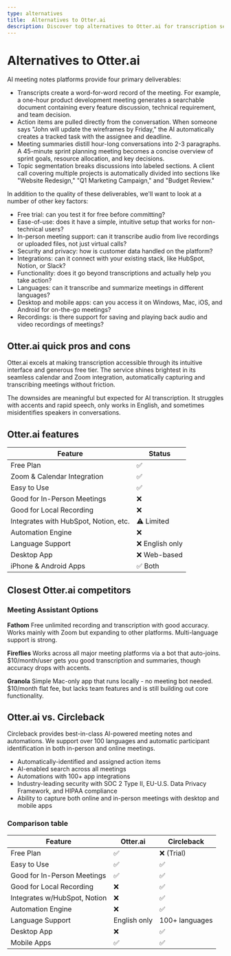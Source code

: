 ```yaml
---
type: alternatives
title:  Alternatives to Otter.ai  
description: Discover top alternatives to Otter.ai for transcription services. Compare features, pricing, and benefits with Circleback to find the best solution for your needs.
---
```


# Alternatives to Otter.ai    
AI meeting notes platforms provide four primary deliverables:  
  
* Transcripts create a word-for-word record of the meeting. For example, a one-hour product development meeting generates a searchable document containing every feature discussion, technical requirement, and team decision.  
* Action items are pulled directly from the conversation. When someone says "John will update the wireframes by Friday," the AI automatically creates a tracked task with the assignee and deadline.  
* Meeting summaries distill hour-long conversations into 2-3 paragraphs. A 45-minute sprint planning meeting becomes a concise overview of sprint goals, resource allocation, and key decisions.  
* Topic segmentation breaks discussions into labeled sections. A client call covering multiple projects is automatically divided into sections like "Website Redesign," "Q1 Marketing Campaign," and "Budget Review."  
  
In addition to the quality of these deliverables, we'll want to look at a number of other key factors:  
  
* Free trial: can you test it for free before committing?  
* Ease-of-use: does it have a simple, intuitive setup that works for non-technical users?  
* In-person meeting support: can it transcribe audio from live recordings or uploaded files, not just virtual calls?  
* Security and privacy: how is customer data handled on the platform?  
* Integrations: can it connect with your existing stack, like HubSpot, Notion, or Slack?  
* Functionality: does it go beyond transcriptions and actually help you take action?  
* Languages: can it transcribe and summarize meetings in different languages?  
* Desktop and mobile apps: can you access it on Windows, Mac, iOS, and Android for on-the-go meetings?  
* Recordings: is there support for saving and playing back audio and video recordings of meetings?    
## Otter.ai quick pros and cons    
Otter.ai excels at making transcription accessible through its intuitive interface and generous free tier. The service shines brightest in its seamless calendar and Zoom integration, automatically capturing and transcribing meetings without friction.

The downsides are meaningful but expected for AI transcription. It struggles with accents and rapid speech, only works in English, and sometimes misidentifies speakers in conversations.  
## Otter.ai features    
| Feature | Status |
|----------|---------|
| Free Plan | ✅ |
| Zoom & Calendar Integration | ✅ |
| Easy to Use | ✅ |
| Good for In-Person Meetings | ❌ |
| Good for Local Recording | ❌ |
| Integrates with HubSpot, Notion, etc. | ⚠️ Limited |
| Automation Engine | ❌ |
| Language Support | ❌ English only |
| Desktop App | ❌ Web-based |
| iPhone & Android Apps | ✅ Both |  
## Closest Otter.ai competitors    
### Meeting Assistant Options

**Fathom**
Free unlimited recording and transcription with good accuracy. Works mainly with Zoom but expanding to other platforms. Multi-language support is strong.

**Fireflies**
Works across all major meeting platforms via a bot that auto-joins. $10/month/user gets you good transcription and summaries, though accuracy drops with accents.

**Granola**
Simple Mac-only app that runs locally - no meeting bot needed. $10/month flat fee, but lacks team features and is still building out core functionality.  
## Otter.ai vs. Circleback  
Circleback provides best-in-class AI-powered meeting notes and automations. We support over 100 languages and automatic participant identification in both in-person and online meetings.  
  
* Automatically-identified and assigned action items  
* AI-enabled search across all meetings  
* Automations with 100+ app integrations  
* Industry-leading security with SOC 2 Type II, EU-U.S. Data Privacy Framework, and HIPAA compliance  
* Ability to capture both online and in-person meetings with desktop and mobile apps    
### Comparison table  
| Feature | Otter.ai | Circleback |
|----------|-----------|------------|
| Free Plan | ✅ | ❌ (Trial) |
| Easy to Use | ✅ | ✅ |
| Good for In-Person Meetings | ✅ | ✅ |
| Good for Local Recording | ❌ | ✅ |
| Integrates w/HubSpot, Notion | ❌ | ✅ |
| Automation Engine | ❌ | ✅ |
| Language Support | English only | 100+ languages |
| Desktop App | ❌ | ✅ |
| Mobile Apps | ✅ | ✅ |